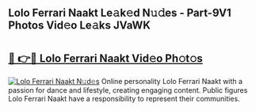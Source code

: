 ## Lolo Ferrari Naakt Le𝚊k𝚎d N𝚞𝚍es - Part-9V1 Photos Vid𝚎o Le𝚊ks JVaWK

# <h2><a href="http://fb817vy.evod.top/?m=Lolo+Ferrari+Naakt">🔗 👉🔴 Lolo Ferrari Naakt Vid𝚎o Ph𝚘t𝚘s</a></h2>

[![Lolo Ferrari Naakt N𝚞d𝚎s](https://i.imgur.com/8V9OHl7.gif)](http://fb817vy.evod.top/?m=Lolo+Ferrari+Naakt)
Online personality Lolo Ferrari Naakt with a passion for dance and lifestyle, creating engaging content. Public figures Lolo Ferrari Naakt have a responsibility to represent their communities. 
